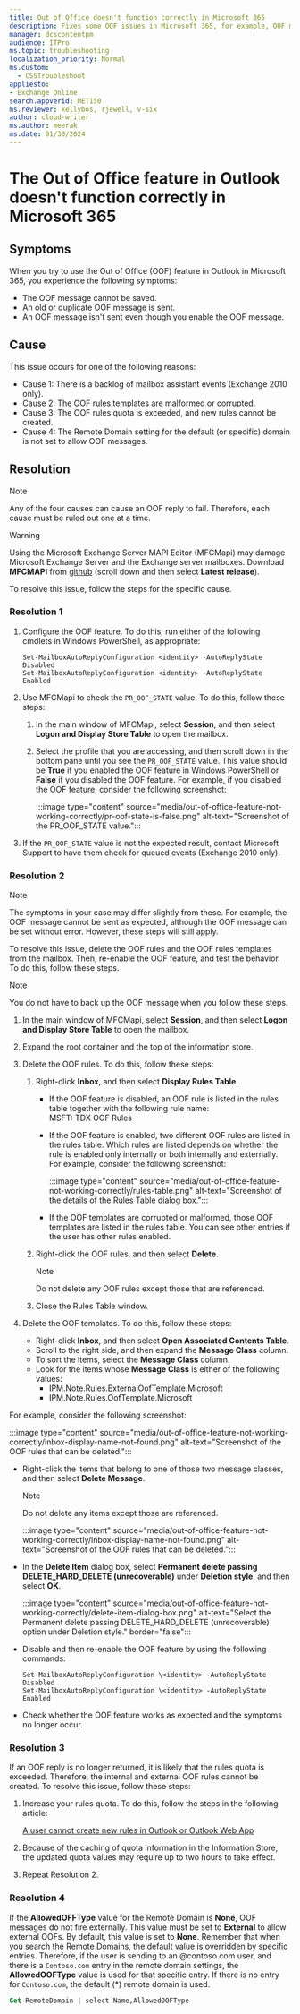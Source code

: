 ```yaml
---
title: Out of Office doesn't function correctly in Microsoft 365
description: Fixes some OOF issues in Microsoft 365, for example, OOF messages cannot be saved, old or duplicate OOF messages are sent, or OOF message is not sent.
manager: dcscontentpm
audience: ITPro
ms.topic: troubleshooting
localization_priority: Normal
ms.custom: 
  - CSSTroubleshoot
appliesto:
- Exchange Online
search.appverid: MET150
ms.reviewer: kellybos, rjewell, v-six
author: cloud-writer
ms.author: meerak
ms.date: 01/30/2024
---
```

# The Out of Office feature in Outlook doesn't function correctly in Microsoft 365

## Symptoms

When you try to use the Out of Office (OOF) feature in Outlook in Microsoft 365, you experience the following symptoms:

- The OOF message cannot be saved.
- An old or duplicate OOF message is sent.
- An OOF message isn't sent even though you enable the OOF message.

## Cause

This issue occurs for one of the following reasons:

- Cause 1: There is a backlog of mailbox assistant events (Exchange 2010 only).
- Cause 2: The OOF rules templates are malformed or corrupted.
- Cause 3: The OOF rules quota is exceeded, and new rules cannot be created.
- Cause 4: The Remote Domain setting for the default (or specific) domain is not set to allow OOF messages.

## Resolution

> [!NOTE]
> Any of the four causes can cause an OOF reply to fail. Therefore, each cause must be ruled out one at a time.

> [!WARNING]
> Using the Microsoft Exchange Server MAPI Editor (MFCMapi) may damage Microsoft Exchange Server and the Exchange server mailboxes. Download **MFCMAPI** from [github](https://github.com/stephenegriffin/mfcmapi) (scroll down and then select **Latest release**).

To resolve this issue, follow the steps for the specific cause.  

### Resolution 1

1. Configure the OOF feature. To do this, run either of the following cmdlets in Windows PowerShell, as appropriate:

   `Set-MailboxAutoReplyConfiguration <identity> -AutoReplyState Disabled`  
   `Set-MailboxAutoReplyConfiguration <identity> -AutoReplyState Enabled`

2. Use MFCMapi to check the `PR_OOF_STATE` value. To do this, follow these steps:

   1. In the main window of MFCMapi, select **Session**, and then select **Logon and Display Store Table** to open the mailbox.
   2. Select the profile that you are accessing, and then scroll down in the bottom pane until you see the `PR_OOF_STATE` value. This value should be **True** if you enabled the OOF feature in Windows PowerShell or **False** if you disabled the OOF feature. For example, if you disabled the OOF feature, consider the following screenshot:

      :::image type="content" source="media/out-of-office-feature-not-working-correctly/pr-oof-state-is-false.png" alt-text="Screenshot of the PR_OOF_STATE value.":::

3. If the `PR_OOF_STATE` value is not the expected result, contact Microsoft Support to have them check for queued events (Exchange 2010 only).

### Resolution 2

> [!NOTE]
> The symptoms in your case may differ slightly from these. For example, the OOF message cannot be sent as expected, although the OOF message can be set without error. However, these steps will still apply.

To resolve this issue, delete the OOF rules and the OOF rules templates from the mailbox. Then, re-enable the OOF feature, and test the behavior. To do this, follow these steps.

> [!NOTE]
> You do not have to back up the OOF message when you follow these steps.

1. In the main window of MFCMapi, select **Session**, and then select **Logon and Display Store Table** to open the mailbox.
2. Expand the root container and the top of the information store.
3. Delete the OOF rules. To do this, follow these steps:

   1. Right-click **Inbox**, and then select **Display Rules Table**.

      - If the OOF feature is disabled, an OOF rule is listed in the rules table together with the following rule name:  
        MSFT: TDX OOF Rules
      - If the OOF feature is enabled, two different OOF rules are listed in the rules table. Which rules are listed depends on whether the rule is enabled only internally or both internally and externally. For example, consider the following screenshot:

        :::image type="content" source="media/out-of-office-feature-not-working-correctly/rules-table.png" alt-text="Screenshot of the details of the Rules Table dialog box.":::

      - If the OOF templates are corrupted or malformed, those OOF templates are listed in the rules table. You can see other entries if the user has other rules enabled.

   2. Right-click the OOF rules, and then select **Delete**.

       > [!NOTE]
       > Do not delete any OOF rules except those that are referenced.
  
   3. Close the Rules Table window.

4. Delete the OOF templates. To do this, follow these steps:

   - Right-click **Inbox**, and then select **Open Associated Contents Table**.
   - Scroll to the right side, and then expand the **Message Class** column.
   - To sort the items, select the **Message Class** column.
   - Look for the items whose **Message Class** is either of the following values:
     - IPM.Note.Rules.ExternalOofTemplate.Microsoft
     - IPM.Note.Rules.OofTemplate.Microsoft

For example, consider the following screenshot:

:::image type="content" source="media/out-of-office-feature-not-working-correctly/inbox-display-name-not-found.png" alt-text="Screenshot of the OOF rules that can be deleted.":::

- Right-click the items that belong to one of those two message classes, and then select **Delete Message**.

  > [!NOTE]
  > Do not delete any items except those are referenced.

  :::image type="content" source="media/out-of-office-feature-not-working-correctly/inbox-display-name-not-found.png" alt-text="Screenshot of the OOF rules that can be deleted.":::

- In the **Delete Item** dialog box, select **Permanent delete passing DELETE_HARD_DELETE (unrecoverable)** under **Deletion style**, and then select **OK**.

  :::image type="content" source="media/out-of-office-feature-not-working-correctly/delete-item-dialog-box.png" alt-text="Select the Permanent delete passing DELETE_HARD_DELETE (unrecoverable) option under Deletion style." border="false":::

- Disable and then re-enable the OOF feature by using the following commands:

  `Set-MailboxAutoReplyConfiguration \<identity> -AutoReplyState Disabled`  
  `Set-MailboxAutoReplyConfiguration \<identity> -AutoReplyState Enabled`

- Check whether the OOF feature works as expected and the symptoms no longer occur.

### Resolution 3

If an OOF reply is no longer returned, it is likely that the rules quota is exceeded. Therefore, the internal and external OOF rules cannot be created. To resolve this issue, follow these steps:

1. Increase your rules quota. To do this, follow the steps in the following article:

   [A user cannot create new rules in Outlook or Outlook Web App](https://support.microsoft.com/topic/a-user-cannot-create-new-rules-in-outlook-or-outlook-web-app-b0b21c57-a734-77d7-87fc-479c67752889)

2. Because of the caching of quota information in the Information Store, the updated quota values may require up to two hours to take effect.
3. Repeat Resolution 2.

### Resolution 4

If the **AllowedOFFType** value for the Remote Domain is **None**, OOF messages do not fire externally. This value must be set to **External** to allow external OOFs. By default, this value is set to **None**. Remember that when you search the Remote Domains, the default value is overridden by specific entries. Therefore, if the user is sending to an @contoso.com user, and there is a `Contoso.com` entry in the remote domain settings, the **AllowedOOFType** value is used for that specific entry. If there is no entry for `Contoso.com`, the default (*) remote domain is used.

```ps
Get-RemoteDomain | select Name,AllowedOOFType
```
